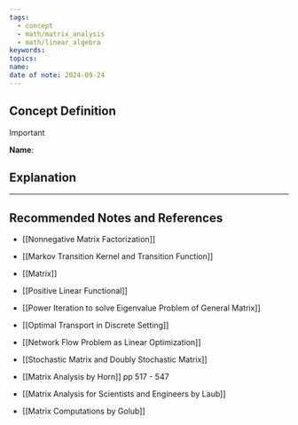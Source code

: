 ```yaml
---
tags:
  - concept
  - math/matrix_analysis
  - math/linear_algebra
keywords: 
topics: 
name: 
date of note: 2024-09-24
---
```


## Concept Definition

>[!important]
>**Name**: 



## Explanation





-----------
##  Recommended Notes and References


- [[Nonnegative Matrix Factorization]]
- [[Markov Transition Kernel and Transition Function]]
- [[Matrix]]
- [[Positive Linear Functional]]
- [[Power Iteration to solve Eigenvalue Problem of General Matrix]]

- [[Optimal Transport in Discrete Setting]]
- [[Network Flow Problem as Linear Optimization]]
- [[Stochastic Matrix and Doubly Stochastic Matrix]]


- [[Matrix Analysis by Horn]] pp 517 - 547
- [[Matrix Analysis for Scientists and Engineers by Laub]]
- [[Matrix Computations by Golub]]